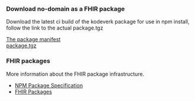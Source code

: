 ### Download no-domain as a FHIR package

Download the latest ci build of the kodeverk package for use in npm install, follow the link to the actual package.tgz

[The package manifest](package.manifest.json)  
[package.tgz](package.tgz)

### FHIR packages

More information about the FHIR package infrastructure.  

* [NPM Package Specification](https://confluence.hl7.org/display/FHIR/NPM+Package+Specification)  
* [FHIR Packages](https://registry.fhir.org/learn)  

